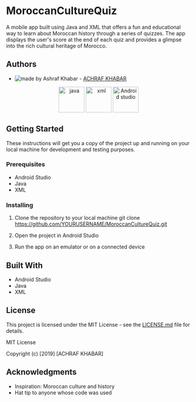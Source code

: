 # MoroccanCultureQuiz

A mobile app built using Java and XML that offers a fun and educational way to learn about Moroccan history through a series of quizzes. The app displays the user's score at the end of each quiz and provides a glimpse into the rich cultural heritage of Morocco.

## Authors

- <img src="https://img.shields.io/badge/Made%20by-Ashraf%20Khabar-blue" alt="made by Ashraf Khabar"> - [ACHRAF KHABAR](https://github.com/Ashraf-Khabar)

<p align="center">
  <a href="https://nodejs.org/en/"> <img src="https://brandslogos.com/wp-content/uploads/images/large/java-logo-1.png" alt="java" height="70"></a>
  <a href="[https://expressjs.com](https://www.w3schools.com/xml/xml_whatis.asp)"> <img src="https://i.pinimg.com/originals/50/05/4d/50054d9bbc6205dd8ea4f130b35e8dca.png" alt="xml" height="70"></a>
  <a href="https://reactjs.org"> <img src="https://upload.wikimedia.org/wikipedia/commons/thumb/9/95/Android_Studio_Icon_3.6.svg/1900px-Android_Studio_Icon_3.6.svg.png" alt="Android studio" height="70"></a>
 </p>


## Getting Started

These instructions will get you a copy of the project up and running on your local machine for development and testing purposes.

### Prerequisites

- Android Studio
- Java
- XML

### Installing

1. Clone the repository to your local machine
git clone https://github.com/YOURUSERNAME/MoroccanCultureQuiz.git

2. Open the project in Android Studio
3. Run the app on an emulator or on a connected device

## Built With

- Android Studio
- Java
- XML

## License

This project is licensed under the MIT License - see the [LICENSE.md](LICENSE.md) file for details.

MIT License

Copyright (c) [2019] [ACHRAF KHABAR]


## Acknowledgments

- Inspiration: Moroccan culture and history
- Hat tip to anyone whose code was used

